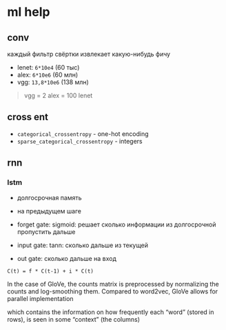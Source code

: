 # ml help

## conv

каждый фильтр свёртки извлекает какую-нибудь фичу

- lenet: `6*10e4` (60 тыс)
- alex: `6*10e6` (60 млн)
- vgg: `13,8*10e6` (138 млн)

> vgg = 2 alex = 100 lenet

## cross ent

- `categorical_crossentropy` - one-hot encoding
- `sparse_categorical_crossentropy` - integers

## rnn
### lstm

- долгосрочная память
- на предыдущем шаге

- forget gate: sigmoid: решает сколько информации из долгосрочной пропустить дальше
- input gate: tann: сколько дальше из текущей
- out gate: сколько дальше на вход

`C(t) = f * C(t-1) + i * C(t)`


In the case of GloVe, the counts matrix is preprocessed by normalizing the counts and log-smoothing them.
Compared to word2vec, GloVe allows for parallel implementation

which contains the information on how frequently each “word” (stored in rows), is seen in some “context” (the columns)
